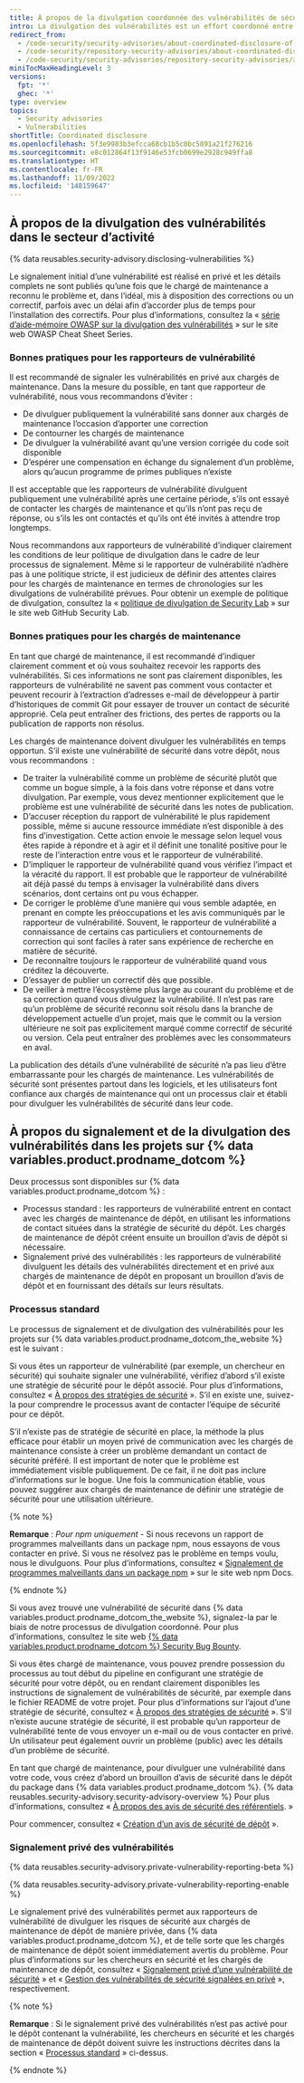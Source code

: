 ```yaml
---
title: À propos de la divulgation coordonnée des vulnérabilités de sécurité
intro: La divulgation des vulnérabilités est un effort coordonné entre les rapporteurs de sécurité et les personnes chargées de la maintenance des dépôts.
redirect_from:
  - /code-security/security-advisories/about-coordinated-disclosure-of-security-vulnerabilities
  - /code-security/repository-security-advisories/about-coordinated-disclosure-of-security-vulnerabilities
  - /code-security/security-advisories/repository-security-advisories/about-coordinated-disclosure-of-security-vulnerabilities
miniTocMaxHeadingLevel: 3
versions:
  fpt: '*'
  ghec: '*'
type: overview
topics:
  - Security advisories
  - Vulnerabilities
shortTitle: Coordinated disclosure
ms.openlocfilehash: 5f3e9983b3efcca68cb1b5c0bc5891a21f276216
ms.sourcegitcommit: e8c012864f13f9146e53fcb0699e2928c949ffa8
ms.translationtype: HT
ms.contentlocale: fr-FR
ms.lasthandoff: 11/09/2022
ms.locfileid: '148159647'
---
```

## À propos de la divulgation des vulnérabilités dans le secteur d’activité

{% data reusables.security-advisory.disclosing-vulnerabilities %}

Le signalement initial d’une vulnérabilité est réalisé en privé et les détails complets ne sont publiés qu’une fois que le chargé de maintenance a reconnu le problème et, dans l’idéal, mis à disposition des corrections ou un correctif, parfois avec un délai afin d’accorder plus de temps pour l’installation des correctifs. Pour plus d’informations, consultez la « [série d’aide-mémoire OWASP sur la divulgation des vulnérabilités](https://cheatsheetseries.owasp.org/cheatsheets/Vulnerability_Disclosure_Cheat_Sheet.html#commercial-and-open-source-software) » sur le site web OWASP Cheat Sheet Series.

### Bonnes pratiques pour les rapporteurs de vulnérabilité

Il est recommandé de signaler les vulnérabilités en privé aux chargés de maintenance. Dans la mesure du possible, en tant que rapporteur de vulnérabilité, nous vous recommandons d’éviter :
- De divulguer publiquement la vulnérabilité sans donner aux chargés de maintenance l’occasion d’apporter une correction
- De contourner les chargés de maintenance
- De divulguer la vulnérabilité avant qu’une version corrigée du code soit disponible
- D’espérer une compensation en échange du signalement d’un problème, alors qu’aucun programme de primes publiques n’existe

Il est acceptable que les rapporteurs de vulnérabilité divulguent publiquement une vulnérabilité après une certaine période, s’ils ont essayé de contacter les chargés de maintenance et qu’ils n’ont pas reçu de réponse, ou s’ils les ont contactés et qu’ils ont été invités à attendre trop longtemps. 

Nous recommandons aux rapporteurs de vulnérabilité d’indiquer clairement les conditions de leur politique de divulgation dans le cadre de leur processus de signalement. Même si le rapporteur de vulnérabilité n’adhère pas à une politique stricte, il est judicieux de définir des attentes claires pour les chargés de maintenance en termes de chronologies sur les divulgations de vulnérabilité prévues. Pour obtenir un exemple de politique de divulgation, consultez la « [politique de divulgation de Security Lab](https://securitylab.github.com/advisories#policy) » sur le site web GitHub Security Lab.

### Bonnes pratiques pour les chargés de maintenance

En tant que chargé de maintenance, il est recommandé d’indiquer clairement comment et où vous souhaitez recevoir les rapports des vulnérabilités. Si ces informations ne sont pas clairement disponibles, les rapporteurs de vulnérabilité ne savent pas comment vous contacter et peuvent recourir à l’extraction d’adresses e-mail de développeur à partir d’historiques de commit Git pour essayer de trouver un contact de sécurité approprié. Cela peut entraîner des frictions, des pertes de rapports ou la publication de rapports non résolus.

Les chargés de maintenance doivent divulguer les vulnérabilités en temps opportun. S’il existe une vulnérabilité de sécurité dans votre dépôt, nous vous recommandons  :
- De traiter la vulnérabilité comme un problème de sécurité plutôt que comme un bogue simple, à la fois dans votre réponse et dans votre divulgation. Par exemple, vous devez mentionner explicitement que le problème est une vulnérabilité de sécurité dans les notes de publication.
- D’accuser réception du rapport de vulnérabilité le plus rapidement possible, même si aucune ressource immédiate n’est disponible à des fins d’investigation. Cette action envoie le message selon lequel vous êtes rapide à répondre et à agir et il définit une tonalité positive pour le reste de l’interaction entre vous et le rapporteur de vulnérabilité.
- D’impliquer le rapporteur de vulnérabilité quand vous vérifiez l’impact et la véracité du rapport. Il est probable que le rapporteur de vulnérabilité ait déjà passé du temps à envisager la vulnérabilité dans divers scénarios, dont certains ont pu vous échapper.
- De corriger le problème d’une manière qui vous semble adaptée, en prenant en compte les préoccupations et les avis communiqués par le rapporteur de vulnérabilité. Souvent, le rapporteur de vulnérabilité a connaissance de certains cas particuliers et contournements de correction qui sont faciles à rater sans expérience de recherche en matière de sécurité.
- De reconnaître toujours le rapporteur de vulnérabilité quand vous créditez la découverte.
- D’essayer de publier un correctif dès que possible.
- De veiller à mettre l’écosystème plus large au courant du problème et de sa correction quand vous divulguez la vulnérabilité. Il n’est pas rare qu’un problème de sécurité reconnu soit résolu dans la branche de développement actuelle d’un projet, mais que le commit ou la version ultérieure ne soit pas explicitement marqué comme correctif de sécurité ou version. Cela peut entraîner des problèmes avec les consommateurs en aval.

La publication des détails d’une vulnérabilité de sécurité n’a pas lieu d’être embarrassante pour les chargés de maintenance. Les vulnérabilités de sécurité sont présentes partout dans les logiciels, et les utilisateurs font confiance aux chargés de maintenance qui ont un processus clair et établi pour divulguer les vulnérabilités de sécurité dans leur code.

## À propos du signalement et de la divulgation des vulnérabilités dans les projets sur {% data variables.product.prodname_dotcom %}

Deux processus sont disponibles sur {% data variables.product.prodname_dotcom %} :

- Processus standard : les rapporteurs de vulnérabilité entrent en contact avec les chargés de maintenance de dépôt, en utilisant les informations de contact situées dans la stratégie de sécurité du dépôt. Les chargés de maintenance de dépôt créent ensuite un brouillon d’avis de dépôt si nécessaire.  
- Signalement privé des vulnérabilités : les rapporteurs de vulnérabilité divulguent les détails des vulnérabilités directement et en privé aux chargés de maintenance de dépôt en proposant un brouillon d’avis de dépôt et en fournissant des détails sur leurs résultats.

### Processus standard

Le processus de signalement et de divulgation des vulnérabilités pour les projets sur {% data variables.product.prodname_dotcom_the_website %} est le suivant :

 Si vous êtes un rapporteur de vulnérabilité (par exemple, un chercheur en sécurité) qui souhaite signaler une vulnérabilité, vérifiez d’abord s’il existe une stratégie de sécurité pour le dépôt associé. Pour plus d’informations, consultez « [À propos des stratégies de sécurité](/code-security/getting-started/adding-a-security-policy-to-your-repository#about-security-policies) ». S’il en existe une, suivez-la pour comprendre le processus avant de contacter l’équipe de sécurité pour ce dépôt. 
 
 S’il n’existe pas de stratégie de sécurité en place, la méthode la plus efficace pour établir un moyen privé de communication avec les chargés de maintenance consiste à créer un problème demandant un contact de sécurité préféré. Il est important de noter que le problème est immédiatement visible publiquement. De ce fait, il ne doit pas inclure d’informations sur le bogue. Une fois la communication établie, vous pouvez suggérer aux chargés de maintenance de définir une stratégie de sécurité pour une utilisation ultérieure.

{% note %}

**Remarque** : _Pour npm uniquement_ - Si nous recevons un rapport de programmes malveillants dans un package npm, nous essayons de vous contacter en privé. Si vous ne résolvez pas le problème en temps voulu, nous le divulguons. Pour plus d’informations, consultez « [Signalement de programmes malveillants dans un package npm](https://docs.npmjs.com/reporting-malware-in-an-npm-package) » sur le site web npm Docs.

{% endnote %}

 Si vous avez trouvé une vulnérabilité de sécurité dans {% data variables.product.prodname_dotcom_the_website %}, signalez-la par le biais de notre processus de divulgation coordonné. Pour plus d’informations, consultez le site web [{% data variables.product.prodname_dotcom %} Security Bug Bounty](https://bounty.github.com/).

 Si vous êtes chargé de maintenance, vous pouvez prendre possession du processus au tout début du pipeline en configurant une stratégie de sécurité pour votre dépôt, ou en rendant clairement disponibles les instructions de signalement de vulnérabilités de sécurité, par exemple dans le fichier README de votre projet. Pour plus d’informations sur l’ajout d’une stratégie de sécurité, consultez « [À propos des stratégies de sécurité](/code-security/getting-started/adding-a-security-policy-to-your-repository#about-security-policies) ». S’il n’existe aucune stratégie de sécurité, il est probable qu’un rapporteur de vulnérabilité tente de vous envoyer un e-mail ou de vous contacter en privé. Un utilisateur peut également ouvrir un problème (public) avec les détails d’un problème de sécurité.

 En tant que chargé de maintenance, pour divulguer une vulnérabilité dans votre code, vous créez d’abord un brouillon d’avis de sécurité dans le dépôt du package dans {% data variables.product.prodname_dotcom %}. {% data reusables.security-advisory.security-advisory-overview %} Pour plus d’informations, consultez « [À propos des avis de sécurité des référentiels](/code-security/repository-security-advisories/about-github-security-advisories-for-repositories). »

 Pour commencer, consultez « [Création d’un avis de sécurité de dépôt](/code-security/repository-security-advisories/creating-a-repository-security-advisory) ».

### Signalement privé des vulnérabilités

{% data reusables.security-advisory.private-vulnerability-reporting-beta %}

{% data reusables.security-advisory.private-vulnerability-reporting-enable %}

 Le signalement privé des vulnérabilités permet aux rapporteurs de vulnérabilité de divulguer les risques de sécurité aux chargés de maintenance de dépôt de manière privée, dans {% data variables.product.prodname_dotcom %}, et de telle sorte que les chargés de maintenance de dépôt soient immédiatement avertis du problème. Pour plus d’informations sur les chercheurs en sécurité et les chargés de maintenance de dépôt, consultez « [Signalement privé d’une vulnérabilité de sécurité](/code-security/security-advisories/guidance-on-reporting-and-writing/privately-reporting-a-security-vulnerability) » et « [Gestion des vulnérabilités de sécurité signalées en privé](/code-security/security-advisories/guidance-on-reporting-and-writing/managing-privately-reported-security-vulnerabilities) », respectivement.

{% note %}

**Remarque** : Si le signalement privé des vulnérabilités n’est pas activé pour le dépôt contenant la vulnérabilité, les chercheurs en sécurité et les chargés de maintenance de dépôt doivent suivre les instructions décrites dans la section « [Processus standard](#standard-process) » ci-dessus.

{% endnote %}
